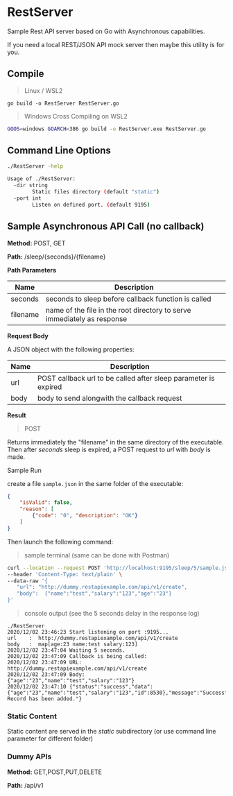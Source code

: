 # RestServer

Sample Rest API server based on Go with Asynchronous capabilities.

If you need a local REST/JSON API mock server then maybe this utility is for you.

## Compile 

> Linux / WSL2

```
go build -o RestServer RestServer.go
```

> Windows Cross Compiling on WSL2

```sh
GOOS=windows GOARCH=386 go build -o RestServer.exe RestServer.go
```

## Command Line Options

```sh
./RestServer -help

Usage of ./RestServer:
  -dir string
        Static files directory (default "static")
  -port int
        Listen on defined port. (default 9195)
```

## Sample Asynchronous API Call (no callback)

**Method:**
POST, GET 

**Path:**
 /sleep/{seconds}/{filename}

**Path Parameters**

|       Name                 |      Description          | 
| -------------------------  | ------------------------- | 
| seconds  | seconds to sleep before callback function is called | 
| filename | name of the file in the root directory to serve immediately as response | 

**Request Body**

A JSON object with the following properties:

|       Name                 |      Description          | 
| -------------------------  | ------------------------- | 
| url  | POST callback url to be called after sleep parameter is expired | 
| body | body to send alongwith the callback request | 


**Result**

> POST

Returns immediately the "filename" in the same directory of the executable.
Then after *seconds* sleep is expired, a POST request to *url* with *body* is made.

Sample Run

create a file `sample.json` in the same folder of the executable:

```json
{
    "isValid": false,
    "reason": [
        {"code": "0", "description": "OK"}
    ]
}
```

Then launch the following command:

> sample terminal (same can be done with Postman)

```sh
curl --location --request POST 'http://localhost:9195/sleep/5/sample.json' \
--header 'Content-Type: text/plain' \
--data-raw '{
   "url": "http://dummy.restapiexample.com/api/v1/create",
   "body": 	{"name":"test","salary":"123","age":"23"}
}'
```

> console output (see the 5 seconds delay in the response log)
```log
./RestServer
2020/12/02 23:46:23 Start listening on port :9195...
url    :  http://dummy.restapiexample.com/api/v1/create
body   :  map[age:23 name:test salary:123]
2020/12/02 23:47:04 Waiting 5 seconds.
2020/12/02 23:47:09 Callback is being called:
2020/12/02 23:47:09 URL:
http://dummy.restapiexample.com/api/v1/create
2020/12/02 23:47:09 Body:
{"age":"23","name":"test","salary":"123"}
2020/12/02 23:47:10 {"status":"success","data":{"age":"23","name":"test","salary":"123","id":8530},"message":"Successfully! Record has been added."}
```

### Static Content

Static content are served in the *static* subdirectory (or use command line parameter for different folder)

### Dummy APIs

**Method:**
GET,POST,PUT,DELETE

**Path:**
/api/v1

